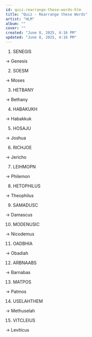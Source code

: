 ```yaml
---
id: quiz-rearrange-these-words-hlm
title: "Quiz - Rearrange these Words"
artist: "HLM"
album: ""
cover: ""
created: "June 8, 2025, 4:16 PM"
updated: "June 8, 2025, 4:16 PM"
---
```


1. SENEGIS

→ Genesis
 
2. SOESM

→ Moses
 
3. HETBANY

→ Bethany
 
4. HABAKUKH

→ Habakkuk
 
5. HOSAJU

→ Joshua
 
6. RICHJOE 

→ Jericho
 
7. LEIHMOPN

→ Philemon
 
8. HETOPHILUS

→ Theophilus
 
9. SAMADUSC

→ Damascus
 
10. MODENUSIC

→ Nicodemus
 
11. OADBHIA

→ Obadiah
 
12. ARBNAABS

→ Barnabas
 
13. MATPOS

→ Patmos
 
14. USELAHTHEM

→ Methuselah
 
15. VITCLEIUS

→ Leviticus
